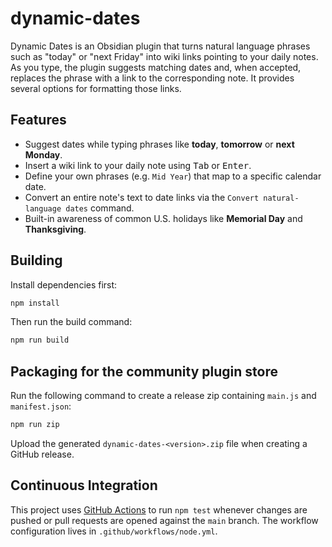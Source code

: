 # dynamic-dates

Dynamic Dates is an Obsidian plugin that turns natural language phrases such as "today" or "next Friday" into wiki links pointing to your daily notes. As you type, the plugin suggests matching dates and, when accepted, replaces the phrase with a link to the corresponding note. It provides several options for formatting those links.

## Features

- Suggest dates while typing phrases like **today**, **tomorrow** or **next Monday**.
- Insert a wiki link to your daily note using <kbd>Tab</kbd> or <kbd>Enter</kbd>.
- Define your own phrases (e.g. `Mid Year`) that map to a specific calendar date.
- Convert an entire note's text to date links via the `Convert natural-language dates` command.
- Built-in awareness of common U.S. holidays like **Memorial Day** and **Thanksgiving**.

## Building

Install dependencies first:

```bash
npm install
```

Then run the build command:

```bash
npm run build
```

## Packaging for the community plugin store

Run the following command to create a release zip containing `main.js` and `manifest.json`:

```bash
npm run zip
```

Upload the generated `dynamic-dates-<version>.zip` file when creating a GitHub release.

## Continuous Integration

This project uses [GitHub Actions](https://github.com/features/actions) to run
`npm test` whenever changes are pushed or pull requests are opened against the
`main` branch. The workflow configuration lives in
`.github/workflows/node.yml`.
